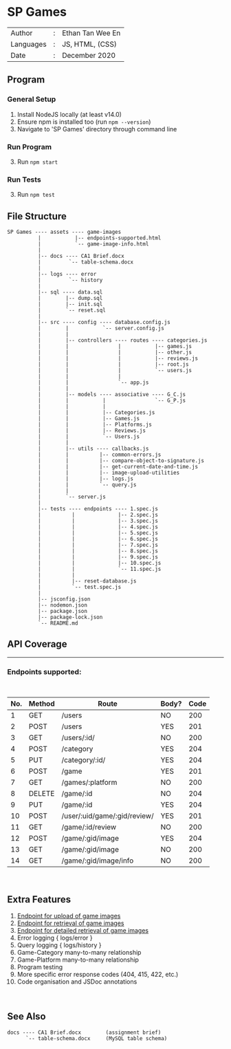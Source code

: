 # SP Games

|                   |   |                         |
|-------------------|---|-------------------------|
|   Author          | : |     Ethan Tan Wee En    |
|   Languages       | : |     JS, HTML, (CSS)     |
|   Date            | : |     December 2020       |

## Program

### General Setup

1. Install NodeJS locally (at least v14.0)
2. Ensure npm is installed too (run `npm --version`)
3. Navigate to 'SP Games' directory through command line

### Run Program

3. Run `npm start`

### Run Tests

3. Run `npm test`

## File Structure

    SP Games ---- assets ---- game-images
              |           |-- endpoints-supported.html
              |           `-- game-image-info.html
              |
              |-- docs ---- CA1 Brief.docx
              |         `-- table-schema.docx
              |
              |-- logs ---- error
              |         `-- history
              |
              |-- sql ---- data.sql
              |        |-- dump.sql
              |        |-- init.sql
              |        `-- reset.sql
              |
              |-- src ---- config ---- database.config.js
              |        |           `-- server.config.js
              |        |
              |        |-- controllers ---- routes ---- categories.js
              |        |                |           |-- games.js
              |        |                |           |-- other.js
              |        |                |           |-- reviews.js
              |        |                |           |-- root.js
              |        |                |           `-- users.js
              |        |                |
              |        |                `-- app.js
              |        |
              |        |-- models ---- associative ---- G_C.js
              |        |           |                `-- G_P.js
              |        |           |
              |        |           |-- Categories.js
              |        |           |-- Games.js
              |        |           |-- Platforms.js
              |        |           |-- Reviews.js
              |        |           `-- Users.js
              |        |
              |        |-- utils ---- callbacks.js
              |        |          |-- common-errors.js
              |        |          |-- compare-object-to-signature.js
              |        |          |-- get-current-date-and-time.js
              |        |          |-- image-upload-utilities
              |        |          |-- logs.js
              |        |          `-- query.js
              |        |
              |        `-- server.js
              |
              |-- tests ---- endpoints ---- 1.spec.js
              |          |              |-- 2.spec.js
              |          |              |-- 3.spec.js
              |          |              |-- 4.spec.js
              |          |              |-- 5.spec.js
              |          |              |-- 6.spec.js
              |          |              |-- 7.spec.js
              |          |              |-- 8.spec.js
              |          |              |-- 9.spec.js
              |          |              |-- 10.spec.js
              |          |              `-- 11.spec.js
              |          |
              |          |-- reset-database.js
              |          `-- test.spec.js
              |
              |-- jsconfig.json
              |-- nodemon.json
              |-- package.json
              |-- package-lock.json
              `-- README.md


## API Coverage
---
### Endpoints supported:
<br />

|   No. |   Method  |   Route                                       |   Body?   |   Code    |
|-------|-----------|-----------------------------------------------|-----------|-----------|
|   1   |   GET     |   /users                                      |   NO      |   200     |
|   2   |   POST    |   /users                                      |   YES     |   201     |
|   3   |   GET     |   /users/:id/                                 |   NO      |   200     |
|   4   |   POST    |   /category                                   |   YES     |   204     |
|   5   |   PUT     |   /category/:id/                              |   YES     |   204     |
|   6   |   POST    |   /game                                       |   YES     |   201     |
|   7   |   GET     |   /games/:platform                            |   NO      |   200     |
|   8   |   DELETE  |   /game/:id                                   |   NO      |   204     |
|   9   |   PUT     |   /game/:id                                   |   YES     |   204     |
|   10  |   POST    |   /user/:uid/game/:gid/review/                |   YES     |   201     |
|   11  |   GET     |   /game/:id/review                            |   NO      |   200     |
|   12  |   POST    |   <a id='post-img'></a>/game/:gid/image       |   YES     |   204     |
|   13  |   GET     |   <a id='get-img'></a>/game/:gid/image        |   NO      |   200     |
|   14  |   GET     |   <a id='get-info'></a>/game/:gid/image/info  |   NO      |   200     |

<br />

## Extra Features

1.  [Endpoint for upload of game images](#post-img)
2.  [Endpoint for retrieval of game images](#get-img)
3.  [Endpoint for detailed retrieval of game images](#get-info)
4.  Error logging { logs/error }
5.  Query logging { logs/history }
6.  Game-Category many-to-many relationship
7.  Game-Platform many-to-many relationship
8.  Program testing
9.  More specific error response codes (404, 415, 422, etc.)
10. Code organisation and JSDoc annotations

<br />

## See Also

    docs ---- CA1 Brief.docx        (assignment brief)
          `-- table-schema.docx     (MySQL table schema)
